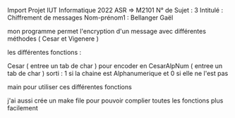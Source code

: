 Import Projet IUT Informatique 2022
ASR => M2101
N° de Sujet :  3
Intitulé :  Chiffrement de messages
Nom-prénom1 : Bellanger Gaël

mon programme permet l'encryption d'un message avec différentes méthodes ( Cesar et Vigenere )

les différentes fonctions :

Cesar ( entree un tab de char ) pour encoder en 
CesarAlpNum ( entree un tab de char ) sorti : 1 si la chaine est Alphanumerique et 0 si elle ne l'est pas

main pour utiliser ces différentes fonctions

j'ai aussi crée un make file pour pouvoir complier toutes les fonctions plus facilement
